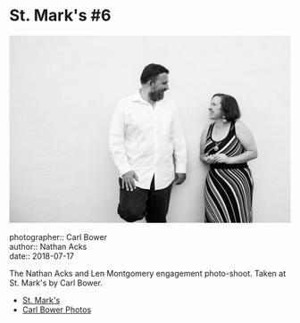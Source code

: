 # St. Mark's #6

![Nathan and Len standing in front of a white wall](assets/2018-07-17-set-2-st-marks-06.webp)

photographer:: Carl Bower  
author:: Nathan Acks  
date:: 2018-07-17

The Nathan Acks and Len Montgomery engagement photo-shoot. Taken at St. Mark's by Carl Bower.

* [St. Mark's](http://www.stmarkscoffeehouse.com)
* [Carl Bower Photos](https://carlbowerphotos.com)
